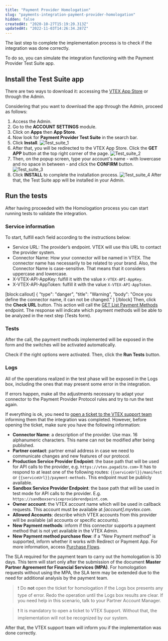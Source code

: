 ```yaml
---
title: "Payment Provider Homologation"
slug: "payments-integration-payment-provider-homologation"
hidden: false
createdAt: "2020-10-27T15:19:20.313Z"
updatedAt: "2022-11-03T14:26:34.287Z"
---
```


The last step to complete the implementation process is to check if the integration was done correctly.

To do so, you can simulate the integration functioning with the Payment Provider Test Suite app.

## Install the Test Suite app

There are two ways to download it: accessing the [VTEX App Store](https://apps.vtex.com/vtex-payment-provider-test-suite/p) or through the Admin.

Considering that you want to download the app through the Admin, proceed as follows:

1. Access the Admin.
2. Go to the **ACCOUNT SETTINGS** module.
3. Click on **Apps** then **App Store**.
4. Now look for **Payment Provider Test Suite** in the search bar.
5. Click **Install**.
   ![Test_suite_1](https://cdn.jsdelivr.net/gh/vtexdocs/dev-portal-content@readme-docs/docs/guides/Integration%20Guides/payments-integration-guide/c2c9925-Test_suite_1_23.png)
6. After that, you will be redirected to the VTEX App Store. Click the **GET APP** button at the top right corner of the page.
   ![Test_suite_2](https://cdn.jsdelivr.net/gh/vtexdocs/dev-portal-content@readme-docs/docs/guides/Integration%20Guides/payments-integration-guide/7e850d8-Test_suite_2_25.png)
7. Then, on the popup screen, type your account's name - with lowercase and no space in between - and click the **CONFIRM** button.
   ![Test_suite_3](https://cdn.jsdelivr.net/gh/vtexdocs/dev-portal-content@readme-docs/docs/guides/Integration%20Guides/payments-integration-guide/571bd57-Test_suite_3_27.png)
8. Click **INSTALL** to complete the installation process.
   ![Test_suite_4](https://cdn.jsdelivr.net/gh/vtexdocs/dev-portal-content@readme-docs/docs/guides/Integration%20Guides/payments-integration-guide/9191e2b-Test_suite_4_29.png)
   After that, the Test Suite app will be installed in your Admin.

## Run the tests

After having proceeded with the Homologation process you can start running tests to validate the integration.

### Service information

To start, fulfill each field according to the instructions below:

- Service URL: The provider’s endpoint. VTEX will use this URL to contact the provider system.
- Connector Name: How your connector will be named in VTEX. The connector name has necessarily to be related to your brand. Also, the Connector Name is case-sensitive. That means that it considers uppercase and lowercase.
- X-VTEX-API-AppKey: fulfill it with the value `X-VTEX-API-AppKey`.
- X-VTEX-API-AppToken: fulfill it with the value `X-VTEX-API-AppToken`.

[block:callout]
{
  "type": "danger",
  "title": "Warning",
  "body": "Once you define the connector name, it can not be changed."
}
[/block]
Then, click the **Check URL** button. This action will call the [GET List Payment Methods](https://developers.vtex.com/vtex-developer-docs/reference/paymentmethods) endpoint. The response will indicate which payment methods will be able to be analyzed in the next step (Tests form).

### Tests

After the call, the payment methods implemented will be exposed in the form and the switches will be activated automatically.

Check if the right options were activated. Then, click the **Run Tests** button.

### Logs

All of the operations realized in the test phase will be exposed in the Logs box, including the ones that may present some error in the integration.

If errors happen, make all the adjustments necessary to adapt your connector to the Payment Provider Protocol rules and try to run the test again.

If everything is ok, you need to [open a ticket to the VTEX support team](https://help.vtex.com/en/tutorial/opening-tickets-to-vtex-support--16yOEqpO32UQYygSmMSSAM?locale=en) informing them that the integration was completed. However, before opening the ticket, make sure you have the following information:

- **Connector Name**: a description of the provider. Use max. 16 alphanumeric characters. This name can not be modified after being published.
- **Partner contact**: partner email address in case we need to communicate changes and new features of our protocol.
- **Production Service Provider Endpoint**: the base path that will be used for API calls to the provider, e.g. `https://vtex.pagadito.com>` It has to respond to at least one of the following routes: `{{serviceUrl}}/manifest` or `{{serviceUrl}}/payment-methods`. This endpoint must be publicly available.
- **Sandbox Service Provider Endpoint**: the base path that will be used in test mode for API calls to the provider. E.g. `https://sandboxserviceproviderendpoint.com`.
- **Owner account**: the VTEX account name which will be used in callback requests. This account must be available at *[account].myvtex.com*.
- **Allowed Accounts**: describe which VTEX accounts from this provider will be available (all accounts or specific accounts).
- **New Payment methods**: inform if this connector supports a payment method that is not yet available in the VTEX Admin.
- **New Payment method purchase flow**: if a "New Payment method" is supported, inform whether it works with Redirect or Payment App. For more information, access  [Purchase Flows](https://developers.vtex.com/vtex-rest-api/docs/payments-integration-purchase-flows).

The SLA required for the payment team to carry out the homologation is 30 days. This term will start only after the submission of the document **Master Partner Agreement for Financial Services (MPA)**. For homologation requests without using the MPA, the SLA term may be extended due to the need for additional analysis by the payment team.
>❗ Do **not** open the ticket for homologation if the Logs box presents any type of error. Redo the operation until the Logs box results are clear. If you need help in this scenario, talk to your Partner Account Manager.

>❗ It is mandatory to open a ticket to VTEX Support. Without that, the implementation will not be recognized by our system.

After that, the VTEX support team will inform you if the implementation was done correctly.
